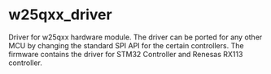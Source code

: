 # w25qxx_driver
Driver for w25qxx hardware module. The driver can be ported for any other MCU by changing the standard SPI API for the certain controllers. The firmware contains the driver for STM32 Controller and Renesas RX113 controller.  

